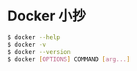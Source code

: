 # Docker 小抄

```bash
$ docker --help
$ docker -v
$ docker --version
$ docker [OPTIONS] COMMAND [arg...]
```
